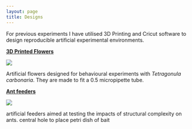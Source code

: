 ```yaml
---
layout: page
title: Designs
---
```

For previous experiments I have utilised 3D Printing and Cricut software to design reproducible artificial experimental environments.

**[3D Printed Flowers](https://www.tinkercad.com/things/bEwJQxgqlQf)**


<img src="{{ 'assets/img/stinglessflower.jpg' | relative_url }}"/>


Artificial flowers designed for behavioural experiments with _Tetragonula carbonaria_. They are made to fit a 0.5 micropipette tube.


**[Ant feeders](https://www.tinkercad.com/things/fRezA7TrWHF)**

<img src="{{ 'assets/img/disc.png' | relative_url }}"/>


artificial feeders aimed at testing the impacts of structural complexity on ants. central hole to place petri dish of bait
